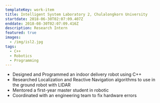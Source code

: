 ```yaml
---
templateKey: work-item
title: Intelligent System Laboratory 2, Chulalongkorn University
startdate: 2018-06-30T02:07:09.407Z
enddate: 2018-08-30T02:07:09.416Z
description: Research Intern
featured: true
images:
  - /img/isl2.jpg
tags:
  - C++
  - Robotics
  - Programming
---
```


- Designed and Programmed an indoor delivery robot using C++
- Researched Localization and Reactive Navigation algorithms to use in the ground robot with LIDAR
- Mentored a first-year master student in robotic
- Coordinated with an engineering team to fix hardware errors
